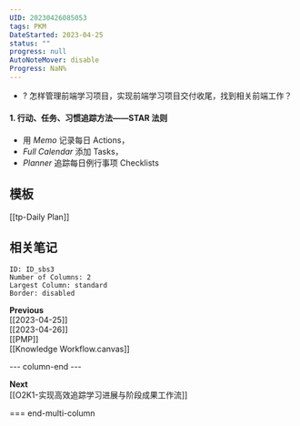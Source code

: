 ```yaml
---
UID: 20230426085053
tags: PKM
DateStarted: 2023-04-25
status: ""
progress: null
AutoNoteMover: disable
Progress: NaN%
---
```


- ? 怎样管理前端学习项目，实现前端学习项目交付收尾，找到相关前端工作？

#### 1. 行动、任务、习惯追踪方法——STAR 法则

- 用 _Memo_ 记录每日 Actions，
- _Full Calendar_ 添加 Tasks，
- _Planner_ 追踪每日例行事项 Checklists

## 模板

[[tp-Daily Plan]]

## 相关笔记

```start-multi-column
ID: ID_sbs3
Number of Columns: 2
Largest Column: standard
Border: disabled
```

**Previous**  
[[2023-04-25]]  
[[2023-04-26]]  
[[PMP]]  
[[Knowledge Workflow.canvas]]

--- column-end ---

**Next**  
[[O2K1-实现高效追踪学习进展与阶段成果工作流]]

=== end-multi-column

